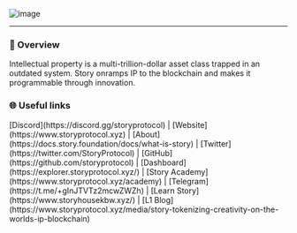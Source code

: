 ![image](https://github.com/user-attachments/assets/4d6332b2-0852-41f0-8ed3-57c41385a411)

<hr>
 <h3>📌 Overview</h3>
 Intellectual property is a multi-trillion-dollar asset class trapped in an outdated system. Story onramps IP to the blockchain and makes it programmable through innovation.  

 <h3>🌐 Useful links</h3>
[Discord](https://discord.gg/storyprotocol)  | [Website](https://www.storyprotocol.xyz) | [About](https://docs.story.foundation/docs/what-is-story) | [Twitter](https://twitter.com/StoryProtocol) | [GitHub](https://github.com/storyprotocol) | [Dashboard](https://explorer.storyprotocol.xyz/) | [Story Academy](https://www.storyprotocol.xyz/academy) | [Telegram](https://t.me/+gInJTVTz2mcwZWZh) | [Learn Story](https://www.storyhousekbw.xyz/) | [L1 Blog](https://www.storyprotocol.xyz/media/story-tokenizing-creativity-on-the-worlds-ip-blockchain)   
